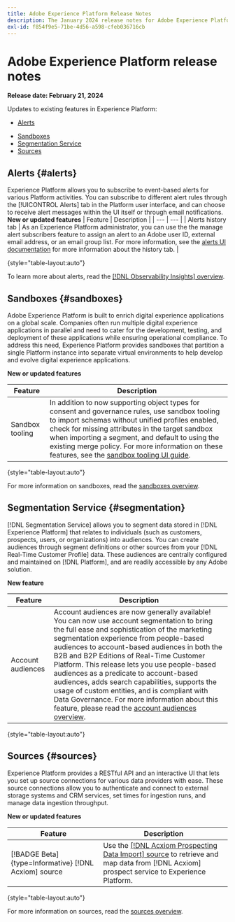 ```yaml
---
title: Adobe Experience Platform Release Notes
description: The January 2024 release notes for Adobe Experience Platform.
exl-id: f854f9e5-71be-4d56-a598-cfeb036716cb
---
```

# Adobe Experience Platform release notes 

**Release date: February 21, 2024**

Updates to existing features in Experience Platform:

- [Alerts](#alerts)
<!-- - [Data Prep](#data-prep) -->
- [Sandboxes](#sandboxes)
- [Segmentation Service](#segmentation)
- [Sources](#sources)

## Alerts {#alerts}

Experience Platform allows you to subscribe to event-based alerts for various Platform activities. You can subscribe to different alert rules through the [!UICONTROL Alerts] tab in the Platform user interface, and can choose to receive alert messages within the UI itself or through email notifications.
**New or updated features**
| Feature | Description |
| --- | --- |
| Alerts history tab | As an Experience Platform administrator, you can use the the manage alert subscribers feature to assign an alert to an Adobe user ID, external email address, or an email group list. For more information, see the [alerts UI documentation](../../observability/alerts/ui.md) for more information about the history tab. |

{style="table-layout:auto"}

To learn more about alerts, read the [[!DNL Observability Insights] overview](../../observability/home.md).

<!-- ## Data Prep {#data-prep}

Data Prep allows data engineers to map, transform, and validate data to and from Experience Data Model (XDM).

**New or updated features**

| Feature | Description |
| --- | --- |
| New mapper functions for Adobe Analytics | You can now use the following functions to extract event data from Adobe Analytics: <ul><li>`aa_get_event_id`</li><li>`aa_get_event_value`</li><li>`aa_get_product_categories`</li><li>`aa_get_product_names`</li><li>`aa_get_product_quantities`</li><li>`aa_get_product_prices`</li><li>`aa_get_product_event_values`</li><li>`aa_get_product_evars`</li></ul> For more information on these functions, read the [Data Prep functions guide](../../data-prep/functions.md) |

{style="table-layout:auto"}

For more information on Data Prep, read the [Data Prep overview](../../data-prep/home.md). -->

## Sandboxes {#sandboxes}

Adobe Experience Platform is built to enrich digital experience applications on a global scale. Companies often run multiple digital experience applications in parallel and need to cater for the development, testing, and deployment of these applications while ensuring operational compliance. To address this need, Experience Platform provides sandboxes that partition a single Platform instance into separate virtual environments to help develop and evolve digital experience applications.

**New or updated features**

| Feature | Description |
| --- | --- |
| Sandbox tooling | In addition to now supporting object types for consent and governance rules, use sandbox tooling to import schemas without unified profiles enabled, check for missing attributes in the target sandbox when importing a segment, and default to using the existing merge policy. For more information on these features, see the [sandbox tooling UI guide](../../sandboxes/ui/sandbox-tooling.md). |

{style="table-layout:auto"}

For more information on sandboxes, read the [sandboxes overview](../../sandboxes/home.md).

## Segmentation Service {#segmentation}

[!DNL Segmentation Service] allows you to segment data stored in [!DNL Experience Platform] that relates to individuals (such as customers, prospects, users, or organizations) into audiences. You can create audiences through segment definitions or other sources from your [!DNL Real-Time Customer Profile] data. These audiences are centrally configured and maintained on [!DNL Platform], and are readily accessible by any Adobe solution. 

**New feature**

| Feature | Description |
| ------- | ----------- |
| Account audiences | Account audiences are now generally available! You can now use account segmentation to bring the full ease and sophistication of the marketing segmentation experience from people-based audiences to account-based audiences in both the B2B and B2P Editions of Real-Time Customer Platform. This release lets you use people-based audiences as a predicate to account-based audiences, adds search capabilities, supports the usage of custom entities, and is compliant with Data Governance. For more information about this feature, please read the [account audiences overview](../../segmentation/ui/account-audiences.md). |

{style="table-layout:auto"}

## Sources {#sources}

Experience Platform provides a RESTful API and an interactive UI that lets you set up source connections for various data providers with ease. These source connections allow you to authenticate and connect to external storage systems and CRM services, set times for ingestion runs, and manage data ingestion throughput.

**New or updated features**

| Feature | Description |
| --- | --- |
| [!BADGE Beta]{type=Informative} [!DNL Acxiom] source | Use the [[!DNL Acxiom Prospecting Data Import] source](../../sources/tutorials/ui/create/data-partners/acxiom-prospecting-data-import.md) to retrieve and map data from [!DNL Acxiom] prospect service to Experience Platform. |

{style="table-layout:auto"}

For more information on sources, read the [sources overview](../../sources/home.md).
